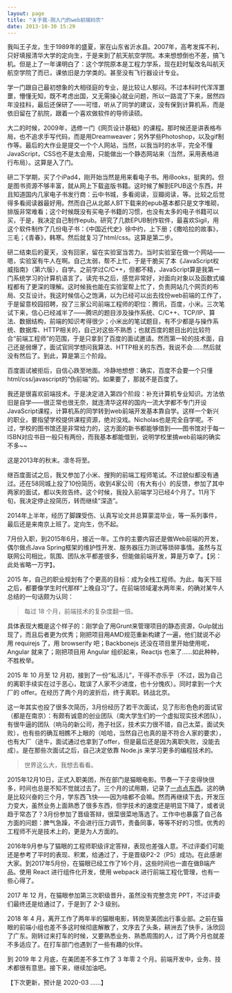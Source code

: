 ```yaml
---
layout: page
title: "关于我-刚入门的web前端码农"
date: 2013-10-30 15:29
---
```


我叫王子龙，生于1989年的盛夏，家在山东省沂水县。2007年，高考发挥不利，只好填报清华大学的定向生，于是来到了航天航空学院。本来想想倒也不差，搞飞机。但是上了一年课明白了：这个学院原本是工程力学系，现在赶时髦改名叫航天航空学院了而已，课依旧是力学类的。甚至没有飞行器设计专业。

学一门跟自己最初想象的大相径庭的专业，是比较让人郁闷。不过本科时代浑浑噩噩，懵懂无知，既不考虑出国，又无需操心就业问题，所以一路混了下来，居然四年没挂科，最后还保研了——可惜，听从了同学的建议，没有保到计算机系，而是依旧留在了航院，跟着一个喜欢做软件的导师读硕。

大二的时候，2009年，选修一门《网页设计基础》的课程。那时候还是讲表格布局，也不追求手写代码，而是用Dreamweaver；另外学些Photoshop，以及gif制作等。最后的大作业是提交一个个人网站，当然，以我当时的水平，完全不懂JavaScript，CSS也不是太会用，只能做出一个静态网站来（当然，采用表格进行布局）。这算是入了门。

<!-- more -->

研二下学期，买了个iPad4，刚开始当然是用来看电子书。用iBooks，挺爽的。但是图书资源不够丰富，就从网上下载盗版书籍。这时候了解到EPUB这个东西，并且知道国内几家电子书发行商：云中书城，多看阅读，豆瓣阅读，等。比较之后觉得多看阅读器最好用。然而自己从北邮人BT下载来的epub基本都只是文字堆砌，排版非常难看；这个时候既没有买电子书籍的习惯，也没有太多的电子书籍可以买，于是，我决定自己制作epub。研究了几款EPUB制作软件，最喜欢Sigil，用这个软件制作了几份电子书：《中国近代史》徐中约，上下册；《撒哈拉的故事》，三毛；《青春》，韩寒。然后就复习了html/css。这算是第二步。

研二结束后的夏天，没有回家，留在实验室当苦力。当时实验室在做一个网站——嗯，实验室有牛人在啊。自己太弱，帮不上忙，于是干脆买了本《JavaScript权威指南》（第六版），自学。之前学过C/C++，但都不精，JavaScript算是我第一门系统学习的计算机语言了。读完书之后，感觉非常好，对面向对象以及函数式编程都有了更深的理解。这时候我也能在实验室帮上忙了，负责网站几个网页的布局、交互设计。我这时候信心之饱满，以为已经可以出去找份web前端的工作了，于是留意校园招聘，投了三家公司前端工程师的职位：腾讯，百度，小米。三次笔试下来，信心已经减半了——腾讯的题目涉及操作系统、C/C++、TCP/IP、算法、数据结构，前端的知识考得很少；小米出的笔试题目，有不少都是与操作系统、数据库、HTTP相关的，自己对这些不熟悉；也就百度的题目出的比较符合“前端工程师”的范围，于是只拿到了百度的面试邀请。然而第一轮的技术面，自己还是弱爆了，面试官同学想问我算法、HTTP相关的东西，我说不会……然后就没有然后了。到此，算是第三个阶段。

百度面试被拒后，自信心跌至地面。冷静地想想：确实，百度不会要一个只懂html/css/javascript的“伪前端”的。如果要了，那就不是百度了。

我还是很喜欢前端技术。于是决定进入第四个阶段：补充计算机专业知识。方法依旧是自学——很正常也很无奈，就连清华这样的国内一流大学都不专门开设JavaScript课程，计算机系的同学转到web前端开发基本靠自学。这样一个新兴的职业，要指望学校提供课程资源，绝对没戏。Nicholas也是完全自学呢。不过，学校的图书馆还是非常给力的，这方面的新书都能够借到——图书馆对于每一ISBN对应书目一般只有两份，而我基本都能借到，说明学校里搞web前端的确实不多~~

这是2013年的秋末。凛冬将至。

继百度面试之后，我又参加了小米、搜狗的前端工程师笔试。不过貌似都没有通过。还在58同城上投了10份简历，收到4家公司（有大有小）的反馈，参加了其中两家的面试，都以失败告终。这个时候，我投入前端学习已经4个月了。11月下旬，我决定停止投简历，转而继续“深造”。


2014年上半年，经历了脚踝受伤、认真写论文并总算蒙混毕业，等一系列事件，最后还是来南京上班了。定向生，伤不起。

7月份入职，到2015年6月，接近一年。工作的主要内容还是做Web前端的开发，偶尔做点Java Spring框架的维护性开发、服务器压力测试等琐碎事情。虽然与互联网公司相比，氛围、团队水平都差很多，但能做前端开发，算是万幸了。【另：此处省略一万字】。

2015 年，自己的职业规划有了个更高的目标：成为全栈工程师。为此，每天下班之后，都要像学生时代那样“上晚自习”了。在前端领域灌水两年来，的确对某牛人总结的一句话颇为认同：

> 每过 18 个月，前端技术的复杂度翻一倍。

具体表现大概是这个样子的：刚学会了用Grunt来管理项目的静态资源，Gulp就出现了，而且后者更为优秀；刚把项目用AMD规范重新构建了一遍，他们就说不必用 requirejs 了，用 browserify 吧；Backbonejs 还没在项目里开始使用呢，Angular 就来了；刚把项目用 Angular 组织起来，Reactjs 也来了……如此种种，不胜枚举。

2015 年 10 月至 12 月初，接到了一份“私活儿”，干得不亦乐乎（不过，因为自己的离职手续实在过于恶心，耽误了人家不少进度，也十分愧疚）。同时拿到一个大厂的 offer。在经历了两个月的波折后，终于离职。转战北京。

这一年其实也投了很多次简历，3月份经历了若干次面试，见了形形色色的面试官（都是在南京）：有颇有诚意的创业团队（南大学生们的一个虚拟现实技术团队），有很牛逼的团队（响马的新公司，孢子社区，技术实力很不错，自己太菜，面试失败），也有些的确互相瞧不上眼的（哈哈，当然自己也真的是不符合人家的要求），也有大厂（途牛，面试通过也拿到了offer，但是最后还是因为离职失败，没能去成）。是在那些次面试之后，自己决定依靠 Node.js 来学习更多的编程技术的。

> 世界这么大，我想去看看。

2015年12月10日，正式入职美团，所在部门是猫眼电影。节奏一下子变得快很多，时间也总是不知不觉就过去了。三个月的试用期，记录了[一点点东西](http://borninsummer.com/2016/03/11/what-i-learned-during-the-last-3-months-in-myfe/)。这的确是比较兴奋的三个月，学东西飞快——因为啥都不会嘛。然而再继续下去，开发压力变大，虽然业务上面熟悉了很多东西，但学技术的速度还是明显下降了，或者说趋于常态了？3月份参加了晋级答辩，很菜很菜地落选了。工作中也暴露了自己各方面的问题：脾气急躁，不会进行压力调节，责备同事，等等不好的习惯。优秀的工程师不光是技术上的，更是为人方面的。

2016年9月参与了猫眼的工程师职级评定答辩，表现也差强人意。不过评委们可能还是参考了平时的表现、积累，给通过了，于是晋级P2-2（P5）成功。在此感谢大家。到2017年5月份，在猫眼已经工作了16个月，这些时间也一直在做B端产品。使用 React 进行组件化开发，使用 webpack 进行前端工程化管理，也有一些心得了。

2017 年 12 月，在猫眼参加第三次职级晋升，虽然没有完整念完 PPT，不过评委们最终还是给通过了，于是到了 2-3 级别。

2018 年 4 月，离开工作了两年半的猫眼电影，转岗至美团出行事业部。之前在猫眼的前端小组也差不多这时候彻底解散了，文序去了头条，耕洲去了快手，泳欣回了广东。刚转过来打车的时候，又要熟悉业务、熟悉周围的人，过了两个月也就差不多适应了。在打车部门也遇到了一些有趣的伙伴。

到 2019 年 2 月底，在美团差不多工作了 3 年零 2 个月。前端开发中，业务、技术都很有意思。接下来，继续加油吧。

【下次更新，预计是 2020-03 ……】
